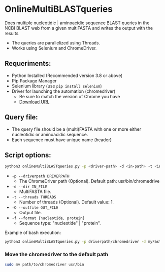 # OnlineMultiBLASTqueries
Does multiple nucleotidic | aminoacidic sequence BLAST queries in the NCBI BLAST web from a given multiFASTA and writes the output with the results. 
- The queries are parallelized using Threads. 
- Works using Selenium and ChromeDriver. 

## Requeriments:
 - Python Installed (Recommended version 3.8 or above)
 - Pip Package Manager
 - Selenium library (use `pip install selenium`)
 - Driver for launching the automation (chromedriver)
   - Be sure to match the version of Chrome you have
   - [Download URL](https://sites.google.com/chromium.org/driver/downloads?authuser=0)
 
## Query file:
- The query file should be a (multi)FASTA with one or more either nucleotidic or aminoacidic sequence. 
- Each sequence must have unique name (header)

## Script options:
```bash
python3 onlineMultiBLASTqueries.py -p <driver-path> -d <in-path> -t <int> -o <out-path> -f nucletotide|protein
```

- `-p --driverpath DRIVERPATH`
  - The ChromeDriver path (Optional). Default path: usr/bin/chromedrive
- `-d --dir IN_FILE`
  - MultiFASTA file.
- `-t --threads THREADS`
  - Number of threads (Optional). Default value: 1.
- `-O --outfile OUT_FILE`
  - Output file.
- `-f --format {nucleotide, protein}`
  - Sequence type: "nucleotide" | "protein".
 
Example of bash execution:
```bash
python3 onlineMultiBLASTqueries.py -p driverpath/chromedriver -d myFastas/multiFasta.fa -t 4 -o myResults.txt -f nucletotide
```
### Move the chromedriver to the default path 
```bash
sudo mv path/to/chromedriver usr/bin
```

